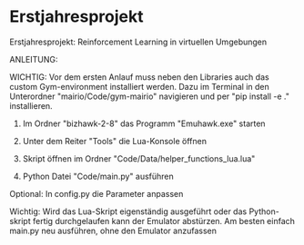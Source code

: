 # Erstjahresprojekt

Erstjahresprojekt: Reinforcement Learning in virtuellen Umgebungen

ANLEITUNG:

WICHTIG:
Vor dem ersten Anlauf muss neben den Libraries auch das custom Gym-environment installiert werden. Dazu im Terminal in den Unterordner "mairio/Code/gym-mairio" navigieren und per "pip install -e ." installieren.

1. Im Ordner "bizhawk-2-8" das Programm "Emuhawk.exe" starten

2. Unter dem Reiter "Tools" die Lua-Konsole öffnen

3. Skript öffnen im Ordner "Code/Data/helper_functions_lua.lua"

4. Python Datei "Code/main.py" ausführen

Optional:
In config.py die Parameter anpassen

Wichtig: Wird das Lua-Skript eigenständig ausgeführt oder das Python-skript fertig durchgelaufen kann der Emulator abstürzen. Am besten einfach main.py neu ausführen, ohne den Emulator anzufassen
